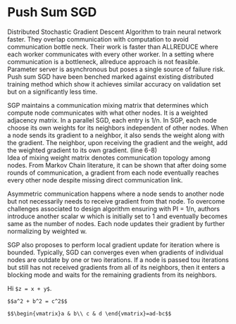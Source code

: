 # Push Sum SGD

Distributed Stochastic Gradient Descent Algorithm to train neural network faster. They overlap communication with 
computation to avoid communication bottle neck. Their work is faster than ALLREDUCE where each worker communicates with
every other worker. In a setting where communication is a bottleneck, allreduce approach is not feasible. Parameter server
is asynchronous but poses a single source of failure risk. Push sum SGD have been benched marked against existing distributed
training method which show it achieves similar accuracy on validation set but on a significantly less time.  

SGP maintains a communication mixing matrix that determines which compute node communicates with what other nodes. It is a weighted adjacency matrix. In a parallel SGD, each entry is 1/n. In SGP, each node choose its own weights for its neighbors independent of other nodes. When a node sends its gradient to a neighbor, it also sends the weight along with the gradient. The neighbor, upon receiving the gradient and the weight, add the weighted gradient to its own gradient. (line 6-8)  
Idea of mixing weight matrix denotes communication topology among nodes. From Markov Chain literature, it can be shown that after doing some rounds of communication, a gradient from each node eventually reaches every other node despite missing direct communication link. 

Asymmetric communication happens where a node sends to another node but not necessarily needs to receive gradient from that node. To overcome challenges associated to design algorithm ensuring with PI = 1/n, authors introduce another scalar w which is initially set to 1 and eventually becomes same as the number of nodes. Each node updates their gradient by further normalizing by weighted w.  

SGP also proposes to perform local gradient update for <tou> iteration where <tou> is bounded. Typically, SGD can converges even when gradients of individual nodes are outdate by one or two iterations.
If a node is passed tou iterations but still has not received gradients from all of its neighbors, then it enters a blocking mode and waits for the remaining gradients from its neighbors.
  
  
  
Hi `$z = x + y$`.

`$$a^2 + b^2 = c^2$$`

`$$\begin{vmatrix}a & b\\
c & d
\end{vmatrix}=ad-bc$$`
